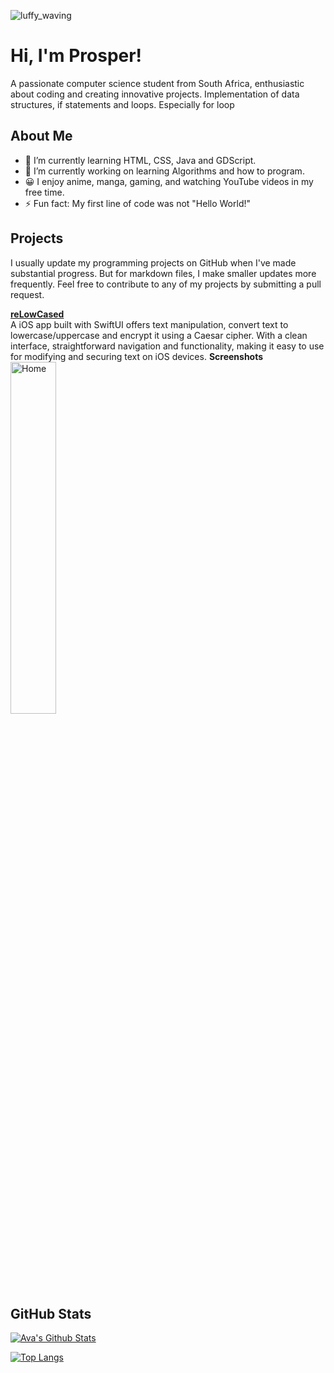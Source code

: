 ![luffy_waving](https://github.com/xMpR13/xMpR13/assets/126524261/4bea8bcd-ded2-4fdf-967a-bf53db7e0120)

# Hi, I'm Prosper!

A passionate computer science student from South Africa, enthusiastic about coding and creating innovative projects. Implementation of data structures, if statements and loops. Especially for loop

## About Me

- 🌱 I’m currently learning HTML, CSS, Java and GDScript.
- 🔭 I’m currently working on learning Algorithms and how to program.
- 😀 I enjoy anime, manga, gaming, and watching YouTube videos in my free time.
- ⚡ Fun fact: My first line of code was not "Hello World!"

## Projects

I usually update my programming projects on GitHub when I've made substantial progress. But for markdown files, I make smaller updates more frequently. Feel free to contribute to any of my projects by submitting a pull request.


<a href="https://github.com/xMpR13/reLowCased.git"><b>reLowCased</b></a> <br>
A iOS app built with SwiftUI offers text manipulation, convert text to lowercase/uppercase and encrypt it using a Caesar cipher. With a clean interface, straightforward navigation and functionality, making it easy to use for modifying and securing text on iOS devices.
<b>Screenshots</b> <br>
<img src="https://github.com/xMpR13/reLowCased/assets/126524261/a4254cbc-f770-4341-a129-f1471bee0d09" alt="Home" width="38%">

## GitHub Stats


  [![Ava's Github Stats](https://github-readme-stats.vercel.app/api?username=xmpr13)](https://github.com/anuraghazra/github-readme-stats)




[![Top Langs](https://github-readme-stats.vercel.app/api/top-langs/?username=xmpr13&layout=compact&hide=css&langs_count,reactjs,typeScript=15&title_color=f9f9f9&text_color=CFDAFF&bg_color=001634&icon_color=EBF6FF)](https://github.com/xmpr13/xmpr13)
